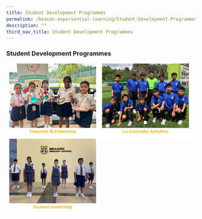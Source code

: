 ```yaml
---
title: Student Development Programmes
permalink: /beacon-experiential-learning/Student-Development-Programmes/sdp/
description: ""
third_nav_title: Student Development Programmes
---
```

### Student Development Programmes

<p><a href="/character-n-citizenship/cc/">
<img src="/images/BEL/bel-sd01a.jpg" style="width:49%" align="left"></a></p>

<p><a href="/cca/cca/">
<img src="/images/BEL/bel-sd02.jpg" style="width:49%" align="left"></a></p>

<p><a href="/beacon-experiential-learning/Student-Development-Programmes/sl/">
<img src="/images/BEL/bel-sd03.jpg" style="width:49%"></a></p>